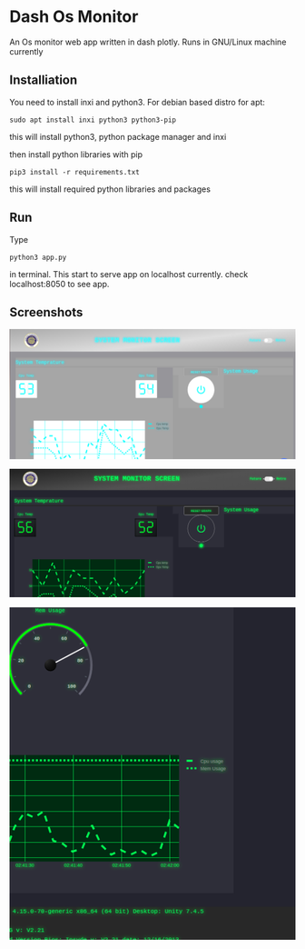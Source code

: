 # Dash Os Monitor
An Os monitor web app written in dash plotly. Runs in GNU/Linux machine currently

## Installiation
You need to install inxi and python3. For debian based distro for apt:
```
sudo apt install inxi python3 python3-pip
```

this will install python3, python package manager and inxi

then install python libraries with pip

```
pip3 install -r requirements.txt
```
this will install required python libraries and packages

## Run

Type 
```
python3 app.py
```
in terminal. This start to serve app on localhost currently.
check localhost:8050 to see app.

## Screenshots

![Dash Os Monitor](screenshots/ss1.png)

![Dash Os Monitor](screenshots/ss2.png)

![Dash Os Monitor](screenshots/ss3.png)
